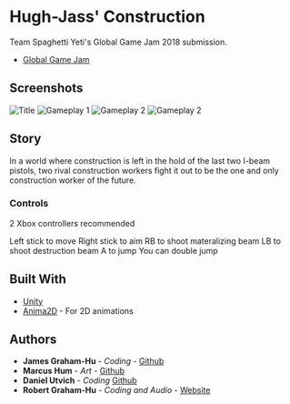 # Hugh-Jass' Construction
Team Spaghetti Yeti's Global Game Jam 2018 submission.
* [Global Game Jam](https://globalgamejam.org/2018/games/hugh-jass-construction)

## Screenshots

![Title](https://github.com/RobertG-H/Hugh-Jass-Construction/blob/master/Screenshots/title.png)
![Gameplay 1](https://github.com/RobertG-H/Hugh-Jass-Construction/blob/master/Screenshots/Gameplay1.png)
![Gameplay 2](https://github.com/RobertG-H/Hugh-Jass-Construction/blob/master/Screenshots/Gameplay2.png)
![Gameplay 2](https://github.com/RobertG-H/Hugh-Jass-Construction/blob/master/Screenshots/Gamepl3.png)

## Story

In a world where construction is left in the hold of the last two I-beam pistols, two rival construction workers fight it out to be the one and only construction worker of the future.

### Controls

2 Xbox controllers recommended

Left stick to move
Right stick to aim
RB to shoot materalizing beam
LB to shoot destruction beam
A to jump
You can double jump

## Built With

* [Unity](https://unity3d.com/)
* [Anima2D](https://assetstore.unity.com/packages/essentials/unity-anima2d-79840) - For 2D animations

## Authors

* **James Graham-Hu** - *Coding* - [Github](https://github.com/johnnybib)
* **Marcus Hum** - *Art* - [Github](https://github.com/mlhum)
* **Daniel Utvich** - *Coding* [Github](https://github.com/Daniel-U12)
* **Robert Graham-Hu** - *Coding and Audio* - [Website](robertgrahamhu.ca)



